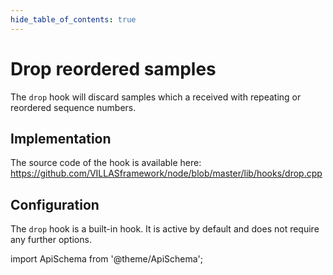 ```yaml
---
hide_table_of_contents: true
---
```


# Drop reordered samples

The `drop` hook will discard samples which a received with repeating or reordered sequence numbers.

## Implementation

The source code of the hook is available here:
https://github.com/VILLASframework/node/blob/master/lib/hooks/drop.cpp

## Configuration

The `drop` hook is a built-in hook. It is active by default and does not require any further options.

import ApiSchema from '@theme/ApiSchema';

<ApiSchema id="node" example pointer="#/components/schemas/dump" />
